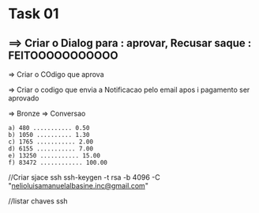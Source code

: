 # Task 01
## ==> Criar o Dialog para : aprovar, Recusar saque : FEITOOOOOOOOOOO

=> Criar o COdigo que aprova

=> Criar o codigo que envia a Notificacao pelo email apos i pagamento ser aprovado


=> 
Bronze 
 => Conversao
    
    a) 480 ........... 0.50
    b) 1050 .......... 1.30
    c) 1765 ........... 2.00
    d) 6155 ........... 7.00
    e) 13250 ........... 15.00
    f) 83472 ............ 100.00


//Criar sjace ssh 
ssh-keygen -t rsa -b 4096 -C "nelioluisamanuelalbasine.inc@gmail.com"

//listar chaves ssh
